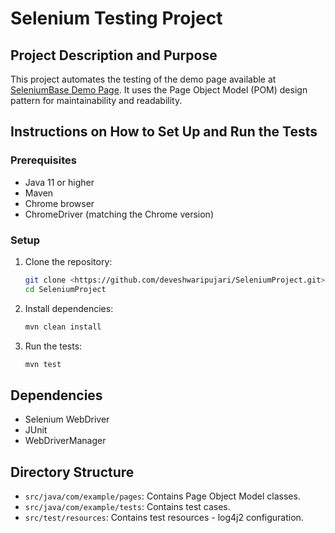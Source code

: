 # Selenium Testing Project

## Project Description and Purpose
This project automates the testing of the demo page available at [SeleniumBase Demo Page](https://seleniumbase.io/demo_page). It uses the Page Object Model (POM) design pattern for maintainability and readability.

## Instructions on How to Set Up and Run the Tests
### Prerequisites
- Java 11 or higher
- Maven
- Chrome browser
- ChromeDriver (matching the Chrome version)

### Setup
1. Clone the repository:
    ```sh
    git clone <https://github.com/deveshwaripujari/SeleniumProject.git>
    cd SeleniumProject
    ```

2. Install dependencies:
    ```sh
    mvn clean install
    ```

3. Run the tests:
    ```sh
    mvn test
    ```

## Dependencies
- Selenium WebDriver
- JUnit
- WebDriverManager

## Directory Structure
- `src/java/com/example/pages`: Contains Page Object Model classes.
- `src/java/com/example/tests`: Contains test cases.
- `src/test/resources`: Contains test resources - log4j2 configuration.



